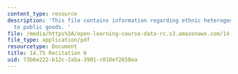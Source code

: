 ```yaml
---
content_type: resource
description: 'This file contains information regarding ethnic heterogeneity and contributions
  to public goods. '
file: /media/https%3A/open-learning-course-data-rc.s3.amazonaws.com/14-75-political-economy-and-economic-development-fall-2012/73b6e222b12c2a5a3901c010ef2658ea_MIT14_75F12_Recitation6.pdf
file_type: application/pdf
resourcetype: Document
title: 14.75 Recitation 6
uid: 73b6e222-b12c-2a5a-3901-c010ef2658ea
---
```

